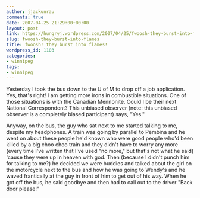 ```yaml
---
author: jjackunrau
comments: true
date: 2007-04-25 21:29:00+00:00
layout: post
link: https://hungryj.wordpress.com/2007/04/25/fwoosh-they-burst-into-flames/
slug: fwoosh-they-burst-into-flames
title: fwoosh! they burst into flames!
wordpress_id: 1103
categories:
- winnipeg
tags:
- winnipeg
---
```


Yesterday I took the bus down to the U of M to drop off a job application.  Yes, that's right!  I am getting more irons in combustible situations.  One of those situations is with the Canadian Mennonite.  Could I be their next National Correspondent?  This unbiased observer (note: this unbiased observer is a completely biased participant) says, "Yes."  
  
Anyway, on the bus, the guy who sat next to me started talking to me, despite my headphones.  A train was going by parallel to Pembina and he went on about these people he'd known who were good people who'd been killed by a big choo choo train and they didn't have to worry any more (every time I've written that I've used "no more," but that's not what he said) 'cause they were up in heaven with god.  Then (because I didn't punch him for talking to me?) he decided we were buddies and talked about the girl on the motorcycle next to the bus and how he was going to Wendy's and he waved frantically at the guy in front of him to get out of his way.  When he got off the bus,  he said goodbye and then had to call out to the driver "Back door please!"
